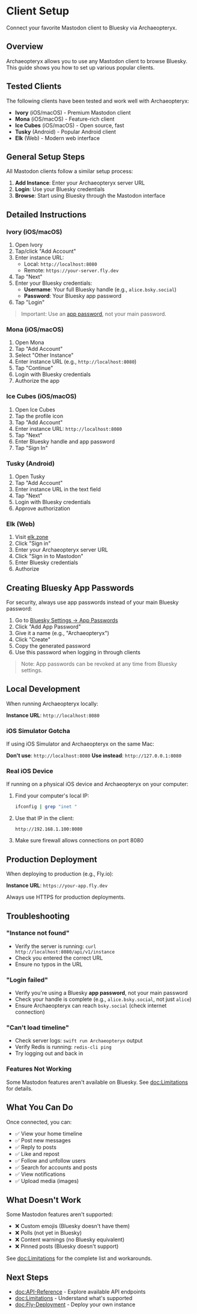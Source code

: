 # Client Setup

Connect your favorite Mastodon client to Bluesky via Archaeopteryx.

## Overview

Archaeopteryx allows you to use any Mastodon client to browse Bluesky. This guide shows you how to set up various popular clients.

## Tested Clients

The following clients have been tested and work well with Archaeopteryx:

- **Ivory** (iOS/macOS) - Premium Mastodon client
- **Mona** (iOS/macOS) - Feature-rich client
- **Ice Cubes** (iOS/macOS) - Open source, fast
- **Tusky** (Android) - Popular Android client
- **Elk** (Web) - Modern web interface

## General Setup Steps

All Mastodon clients follow a similar setup process:

1. **Add Instance**: Enter your Archaeopteryx server URL
2. **Login**: Use your Bluesky credentials
3. **Browse**: Start using Bluesky through the Mastodon interface

## Detailed Instructions

### Ivory (iOS/macOS)

1. Open Ivory
2. Tap/click "Add Account"
3. Enter instance URL:
   - Local: `http://localhost:8080`
   - Remote: `https://your-server.fly.dev`
4. Tap "Next"
5. Enter your Bluesky credentials:
   - **Username**: Your full Bluesky handle (e.g., `alice.bsky.social`)
   - **Password**: Your Bluesky app password
6. Tap "Login"

> Important: Use an [app password](https://bsky.app/settings/app-passwords), not your main password.

### Mona (iOS/macOS)

1. Open Mona
2. Tap "Add Account"
3. Select "Other Instance"
4. Enter instance URL (e.g., `http://localhost:8080`)
5. Tap "Continue"
6. Login with Bluesky credentials
7. Authorize the app

### Ice Cubes (iOS/macOS)

1. Open Ice Cubes
2. Tap the profile icon
3. Tap "Add Account"
4. Enter instance URL: `http://localhost:8080`
5. Tap "Next"
6. Enter Bluesky handle and app password
7. Tap "Sign In"

### Tusky (Android)

1. Open Tusky
2. Tap "Add Account"
3. Enter instance URL in the text field
4. Tap "Next"
5. Login with Bluesky credentials
6. Approve authorization

### Elk (Web)

1. Visit [elk.zone](https://elk.zone)
2. Click "Sign in"
3. Enter your Archaeopteryx server URL
4. Click "Sign in to Mastodon"
5. Enter Bluesky credentials
6. Authorize

## Creating Bluesky App Passwords

For security, always use app passwords instead of your main Bluesky password:

1. Go to [Bluesky Settings → App Passwords](https://bsky.app/settings/app-passwords)
2. Click "Add App Password"
3. Give it a name (e.g., "Archaeopteryx")
4. Click "Create"
5. Copy the generated password
6. Use this password when logging in through clients

> Note: App passwords can be revoked at any time from Bluesky settings.

## Local Development

When running Archaeopteryx locally:

**Instance URL**: `http://localhost:8080`

### iOS Simulator Gotcha

If using iOS Simulator and Archaeopteryx on the same Mac:

**Don't use**: `http://localhost:8080`
**Use instead**: `http://127.0.0.1:8080`

### Real iOS Device

If running on a physical iOS device and Archaeopteryx on your computer:

1. Find your computer's local IP:
   ```bash
   ifconfig | grep "inet "
   ```

2. Use that IP in the client:
   ```
   http://192.168.1.100:8080
   ```

3. Make sure firewall allows connections on port 8080

## Production Deployment

When deploying to production (e.g., Fly.io):

**Instance URL**: `https://your-app.fly.dev`

Always use HTTPS for production deployments.

## Troubleshooting

### "Instance not found"

- Verify the server is running: `curl http://localhost:8080/api/v1/instance`
- Check you entered the correct URL
- Ensure no typos in the URL

### "Login failed"

- Verify you're using a Bluesky **app password**, not your main password
- Check your handle is complete (e.g., `alice.bsky.social`, not just `alice`)
- Ensure Archaeopteryx can reach `bsky.social` (check internet connection)

### "Can't load timeline"

- Check server logs: `swift run Archaeopteryx` output
- Verify Redis is running: `redis-cli ping`
- Try logging out and back in

### Features Not Working

Some Mastodon features aren't available on Bluesky. See <doc:Limitations> for details.

## What You Can Do

Once connected, you can:

- ✅ View your home timeline
- ✅ Post new messages
- ✅ Reply to posts
- ✅ Like and repost
- ✅ Follow and unfollow users
- ✅ Search for accounts and posts
- ✅ View notifications
- ✅ Upload media (images)

## What Doesn't Work

Some Mastodon features aren't supported:

- ❌ Custom emojis (Bluesky doesn't have them)
- ❌ Polls (not yet in Bluesky)
- ❌ Content warnings (no Bluesky equivalent)
- ❌ Pinned posts (Bluesky doesn't support)

See <doc:Limitations> for the complete list and workarounds.

## Next Steps

- <doc:API-Reference> - Explore available API endpoints
- <doc:Limitations> - Understand what's supported
- <doc:Fly-Deployment> - Deploy your own instance
